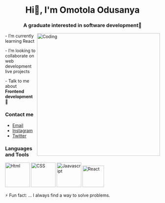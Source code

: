   <h1 align='center' > Hi👋,  I'm Omotola Odusanya </h1>
 
 <h3 align='center' > A graduate interested in software development👀 </h3>

<img align='right' alt='Coding' width='400' height='400' src='https://c.tenor.com/GfSX-u7VGM4AAAAC/coding.gif'>
  
  <p> - I’m currently learning React </p>
 
   <p>- I’m looking to collaborate on web development live projects </p>

   <p>- Talk to me about  <b>Frontend development</b> 💬 </p>

   <h3> Contact me </h3>
        <ul>
            <li><a href="mailto:tola@gmail.com">Email</a></li>
            <li><a href="https://www.instagram.com/itstolexy">Instagram</a></li>
            <li><a href="https://twitter.com/itstolexy"> Twitter</a></li>
        </ul>
 <h3>Languages and Tools</h3>
<p>
   <img src='https://i1.wp.com/www.freeiconspng.com/uploads/w3c-html5-logo-0.png' width="80" height="80" alt="Html">
   <img src='https://static.javatpoint.com/csspages/images/css-tutorial.png'
     width="80" height="80" alt="CSS">
    <img src='https://www.britefish.net/wp-content/uploads/2019/06/logo-javascript-2.png'
     width="80" height="80" alt="Jaavascript">
    <img src='[https://cdn.iconscout.com/icon/free/png-512/free-react-1-282599.png?f=webp&w=51](https://www.google.com/url?sa=i&url=https%3A%2F%2Fwww.cleanpng.com%2Fpng-react-javascript-responsive-web-design-github-angu-1080152%2Fpreview.html&psig=AOvVaw3S-NF9pQLPc-0zdiooBbc0&ust=1710935075661000&source=images&cd=vfe&opi=89978449&ved=0CBMQjRxqFwoTCODPsv2fgIUDFQAAAAAdAAAAABAi)2'
     width="70" height="70" alt="React">
</p>

            

⚡ Fun fact: ... I always find a way to solve problems.

<!---
Tolexy001/Tolexy001 is a ✨ special ✨ repository because its `README.md` (this file) appears on your GitHub profile.
You can click the Preview link to take a look at your changes.
--->
